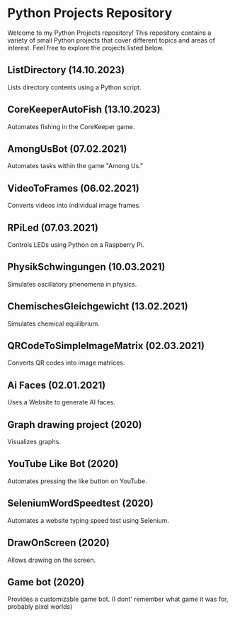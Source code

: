 # Python Projects Repository

Welcome to my Python Projects repository! This repository contains a variety of small Python projects that cover different topics and areas of interest. Feel free to explore the projects listed below.

## ListDirectory (14.10.2023)

Lists directory contents using a Python script.

## CoreKeeperAutoFish (13.10.2023)

Automates fishing in the CoreKeeper game.

## AmongUsBot (07.02.2021)

Automates tasks within the game "Among Us."

## VideoToFrames (06.02.2021)

Converts videos into individual image frames.

## RPiLed (07.03.2021)

Controls LEDs using Python on a Raspberry Pi.

## PhysikSchwingungen (10.03.2021)

Simulates oscillatory phenomena in physics.

## ChemischesGleichgewicht (13.02.2021)

Simulates chemical equilibrium.

## QRCodeToSimpleImageMatrix (02.03.2021)

Converts QR codes into image matrices.

## Ai Faces (02.01.2021)

Uses a Website to generate AI faces.

## Graph drawing project (2020)

Visualizes graphs.

## YouTube Like Bot (2020)

Automates pressing the like button on YouTube.

## SeleniumWordSpeedtest (2020)

Automates a website typing speed test using Selenium.

## DrawOnScreen (2020)

Allows drawing on the screen.

## Game bot (2020)

Provides a customizable game bot. (I dont' remember what game it was for, probably pixel worlds)